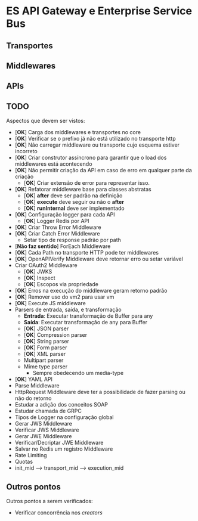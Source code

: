 # ES API Gateway e Enterprise Service Bus

## Transportes

## Middlewares

## APIs

## TODO

Aspectos que devem ser vistos:

- [**OK**] Carga dos middlewares e transportes no core
- [**OK**] Verificar se o prefixo já não está utilizado no transporte http
- [**OK**] Não carregar middleware ou transporte cujo esquema estiver incorreto
- [**OK**] Criar construtor assíncrono para garantir que o load dos middlewares está acontecendo
- [**OK**] Não permitir criação da API em caso de erro em qualquer parte da criação
  - [**OK**] Criar extensão de error para representar isso.
- [**OK**] Refatorar middleware base para classes abstratas
  - [**OK**] **after** deve ser padrão na definição
  - [**OK**] **execute** deve seguir ou não o **after**
  - [**OK**] **runInternal** deve ser implementado
- [**OK**] Configuração logger para cada API
  - [**OK**] Logger Redis por API
- [**OK**] Criar Throw Error Middleware
- [**OK**] Criar Catch Error Middleware
  - Setar tipo de response padrão por path
- [**Não faz sentido**] ForEach Middleware
- [**OK**] Cada Path no transporte HTTP pode ter middlewares
- [**OK**] OpenAPIVerify Middleware deve retornar erro ou setar variável
- Criar OAuth2 Middleware
  - [**OK**] JWKS
  - [**OK**] Inspect
  - [**OK**] Escopos via propriedade
- [**OK**] Erros na execução do middleware geram retorno padrão
- [**OK**] Remover uso do vm2 para usar vm
- [**OK**] Execute JS middleware
- Parsers de entrada, saída, e transformação
  - **Entrada**: Executar transformação de Buffer para any
  - **Saída**: Executar transformação de any para Buffer
  - [**OK**] JSON parser
  - [**OK**] Compression parser
  - [**OK**] String parser
  - [**OK**] Form parser
  - [**OK**] XML parser
  - Multipart parser
  - Mime type parser
    - Sempre obedecendo um media-type
- [**OK**] YAML API
- Parse Middleware
- HttpRequest Middleware deve ter a possibilidade de fazer parsing ou não do retorno
- Estudar a adição dos conceitos SOAP
- Estudar chamada de GRPC
- Tipos de Logger na configuração global
- Gerar JWS Middleware
- Verificar JWS Middleware
- Gerar JWE Middleware
- Verificar/Decriptar JWE Middleware
- Salvar no Redis um registro Middleware
- Rate Limiting
- Quotas
- init_mid --> transport_mid --> execution_mid

## Outros pontos

Outros pontos a serem verificados:

- Verificar concorrência nos *creators*

